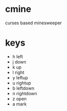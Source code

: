 # cmine
curses based minesweeper

# keys

- h left
- j down
- k up
- l right
- y leftup
- u rightup
- b leftdown
- n rightdown
- z open
- a mark
